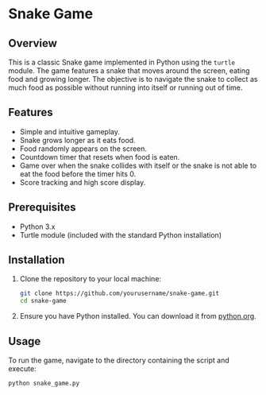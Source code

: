 # Snake Game

## Overview

This is a classic Snake game implemented in Python using the `turtle` module. The game features a snake that moves around the screen, eating food and growing longer. The objective is to navigate the snake to collect as much food as possible without running into itself or running out of time.

## Features

- Simple and intuitive gameplay.
- Snake grows longer as it eats food.
- Food randomly appears on the screen.
- Countdown timer that resets when food is eaten.
- Game over when the snake collides with itself or the snake is not able to eat the food before the timer hits 0.
- Score tracking and high score display.

## Prerequisites

- Python 3.x
- Turtle module (included with the standard Python installation)

## Installation

1. Clone the repository to your local machine:
    ```bash
    git clone https://github.com/yourusername/snake-game.git
    cd snake-game
    ```

2. Ensure you have Python installed. You can download it from [python.org](https://www.python.org/).

## Usage

To run the game, navigate to the directory containing the script and execute:

```bash
python snake_game.py
